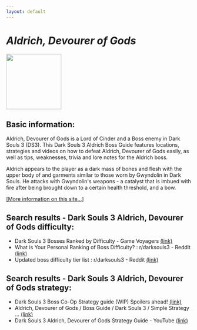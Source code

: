 ```yaml
---
layout: default
---
```

# *Aldrich, Devourer of Gods*
<img src="https://darksouls3.wiki.fextralife.com//file/Dark-Souls-3/lord_of_cinder_aldritch_devourer_of_gods.PNG" width="150" height="150" />

## Basic information:
Aldrich, Devourer of Gods is a Lord of Cinder and a Boss enemy in Dark Souls 3 \(DS3\). This Dark Souls 3 Aldrich Boss Guide features locations, strategies and videos on how to defeat Aldrich, Devourer of Gods easily, as well as tips, weaknesses, trivia and lore notes for the Aldrich boss.
<br>

Aldrich appears to the player as a dark mass of bones and flesh with the upper body of and garments similar to those worn by Gwyndolin in Dark Souls. He attacks with Gwyndolin\'s weapons \- a catalyst that is imbued with fire after being brought down to a certain health threshold, and a bow.
<br>


[[More information on this site...]](https://darksouls3.wiki.fextralife.com//Aldrich,+Devourer+of+Gods)

## Search results - Dark Souls 3 Aldrich, Devourer of Gods difficulty:
- Dark Souls 3 Bosses Ranked by Difficulty - Game Voyagers [(link)](https://gamevoyagers.com/dark-souls-3-bosses-ranked-difficulty/)
- What is Your Personal Ranking of Boss Difficulty? : r/darksouls3 - Reddit [(link)](https://www.reddit.com/r/darksouls3/comments/5msg4f/what_is_your_personal_ranking_of_boss_difficulty/)
- Updated boss difficulty tier list : r/darksouls3 - Reddit [(link)](https://www.reddit.com/r/darksouls3/comments/fhl7p3/updated_boss_difficulty_tier_list/)

## Search results - Dark Souls 3 Aldrich, Devourer of Gods strategy:
- Dark Souls 3 Boss Co-Op Strategy guide (WIP) Spoilers ahead! [(link)](https://www.reddit.com/r/darksouls3/comments/4j7n58/dark_souls_3_boss_coop_strategy_guide_wip/)
- Aldrich, Devourer of Gods / Boss Guide / Dark Souls 3 / Simple Strategy ... [(link)](https://www.youtube.com/watch?v=eOJuzgbUSNo)
- Dark Souls 3 Aldrich, Devourer of Gods Strategy Guide - YouTube [(link)](https://www.youtube.com/watch?v=A7ZabYu-3nQ)
